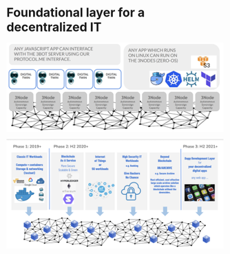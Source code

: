 # Foundational layer for a decentralized IT

![](img/archi_usp_compatible.png)

![](img/archi_foundation_for_it.png)

